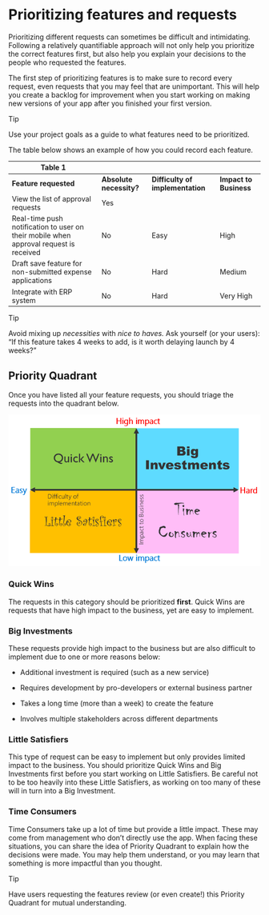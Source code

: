 Prioritizing features and requests
==================================

Prioritizing different requests can sometimes be difficult and intimidating.
Following a relatively quantifiable approach will not only help you prioritize
the correct features first, but also help you explain your decisions to the
people who requested the features.

The first step of prioritizing features is to make sure to record every request,
even requests that you may feel that are unimportant. This will help you create
a backlog for improvement when you start working on making new versions of your
app after you finished your first version.

> [!TIP]
> Use your project goals as a guide to what features need to be prioritized.


The table below shows an example of how you could record each feature.

| Table 1                                                                               |                         |                                  |                        |
|---------------------------------------------------------------------------------------|-------------------------|----------------------------------|------------------------|
| **Feature requested**                                                                 | **Absolute necessity?** | **Difficulty of implementation** | **Impact to Business** |
| View the list of approval requests                                                    | Yes                     |                                  |                        |
| Real-time push notification to user on their mobile when approval request is received | No                      | Easy                             | High                   |
| Draft save feature for non-submitted expense applications                             | No                      | Hard                             | Medium                 |
| Integrate with ERP system                                                             | No                      | Hard                             | Very High              |

> [!TIP]
> Avoid mixing up *necessities* with *nice to haves.* Ask yourself (or your
    users): “If this feature takes 4 weeks to add, is it worth delaying launch
    by 4 weeks?”

Priority Quadrant
-----------------

Once you have listed all your feature requests, you should triage the requests
into the quadrant below.

![Priority quadrant with an axis for low to high impact and an axis for low to high effort](media/priority-quadrant.png)

### Quick Wins

The requests in this category should be prioritized **first**. Quick Wins are
requests that have high impact to the business, yet are easy to implement.

### Big Investments

These requests provide high impact to the business but are also difficult to
implement due to one or more reasons below:

-   Additional investment is required (such as a new service)

-   Requires development by pro-developers or external business partner

-   Takes a long time (more than a week) to create the feature

-   Involves multiple stakeholders across different departments

### Little Satisfiers

This type of request can be easy to implement but only provides limited impact
to the business. You should prioritize Quick Wins and Big Investments first
before you start working on Little Satisfiers. Be careful not to be too heavily
into these Little Satisfiers, as working on too many of these will in turn into
a Big Investment.

### Time Consumers

Time Consumers take up a lot of time but provide a little impact. These may come
from management who don’t directly use the app. When facing these situations,
you can share the idea of Priority Quadrant to explain how the decisions were
made. You may help them understand, or you may learn that something is more
impactful than you thought.

> [!TIP]
> Have users requesting the features review (or even create!) this Priority
Quadrant for mutual understanding.